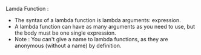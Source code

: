 Lamda Function :

 * The syntax of a lambda function is lambda arguments: expression. 
 * A lambda function can have as many arguments as you need to use, but the body must be one single expression.
 * Note : You can't give a name to lambda functions, as they are anonymous (without a name) by definition.
